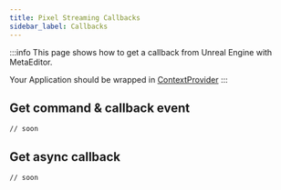 ```yaml
---
title: Pixel Streaming Callbacks
sidebar_label: Callbacks
---
```


:::info
This page shows how to get a callback from Unreal Engine with MetaEditor.

Your Application should be wrapped in [ContextProvider](../settings/context_provider.md)
:::

## Get command & callback event

```tsx title="src/Callbacks.tsx"
// soon
```

## Get async callback

```tsx title="src/Callbacks.tsx"
// soon
```
